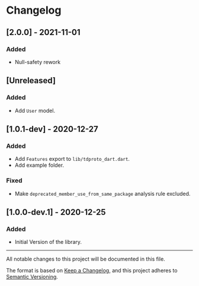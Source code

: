 # Changelog


## [2.0.0] - 2021-11-01
### Added
- Null-safety rework

## [Unreleased]
### Added
- Add `User` model.


## [1.0.1-dev] - 2020-12-27
### Added
- Add `Features` export to `lib/tdproto_dart.dart`.
- Add example folder.

### Fixed  
- Make `deprecated_member_use_from_same_package` analysis rule excluded.


## [1.0.0-dev.1] - 2020-12-25
### Added
- Initial Version of the library.


---


All notable changes to this project will be documented in this file.

The format is based on [Keep a Changelog](https://keepachangelog.com/en/1.0.0/), and this project adheres
to [Semantic Versioning](https://semver.org/spec/v2.0.0.html).

<!--
## Types of changes

- `Added` for new features.
- `Changed` for changes in existing functionality.
- `Deprecated` for soon-to-be removed features.
- `Removed` for now removed features.
- `Fixed` for any bug fixes.
- `Security` in case of vulnerabilities.
-->